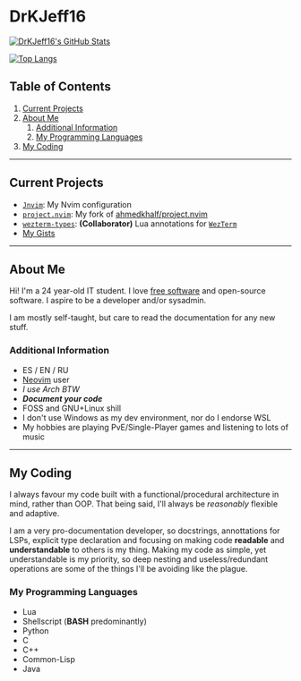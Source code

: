 # DrKJeff16

[![DrKJeff16's GitHub Stats](https://github-readme-stats.vercel.app/api?username=DrKJeff16&show_icons=true&hide=stars&show=reviews,prs_merged,prs_merged_percentage&theme=tokyonight)](https://github.com/DrKJeff16)

[![Top Langs](https://github-readme-stats.vercel.app/api/top-langs/?username=DrKJeff16)](https://github.com/DrKJeff16)

## Table of Contents

1. [Current Projects](#current-projects)
2. [About Me](#about-me)
    1. [Additional Information](#additional-information)
    2. [My Programming Languages](#my-programming-languages)
3. [My Coding](#my-coding)

---

## Current Projects

- [`Jnvim`](https://github.com/DrKJeff16/Jnvim): My Nvim configuration
- [`project.nvim`](https://github.com/DrKJeff16/project.nvim): My fork of [ahmedkhalf/project.nvim](https://github.com/ahmedkhalf/project.nvim)
- [`wezterm-types`](https://github.com/justinsgithub/wezterm-types): **(Collaborator)** Lua annotations for [`WezTerm`](https://github.com/wezterm/wezterm)
- [My Gists](https://gist.github.com/DrKJeff16)

---

## About Me

Hi! I'm a 24 year-old IT student. I love [free software](https://fsf.org) and open-source software.
I aspire to be a developer and/or sysadmin.

I am mostly self-taught, but care to read the documentation for any new stuff.

### Additional Information

- ES / EN / RU
- [Neovim](https://github.com) user
- _I use Arch BTW_
- **_Document your code_**
- FOSS and GNU+Linux shill
- I don't use Windows as my dev environment, nor do I endorse WSL
- My hobbies are playing PvE/Single-Player games and listening to lots of music

---

## My Coding

I always favour my code built with a functional/procedural architecture in mind, rather than OOP.
That being said, I'll always be _reasonably_ flexible and adaptive.

I am a very pro-documentation developer, so docstrings, annottations for LSPs, explicit type declaration
and focusing on making code **readable** and **understandable** to others is my thing.
Making my code as simple, yet understandable is my priority, so deep nesting and useless/redundant
operations are some of the things I'll be avoiding like the plague.

### My Programming Languages

- Lua
- Shellscript (**BASH** predominantly)
- Python
- C
- C++
- Common-Lisp
- Java
